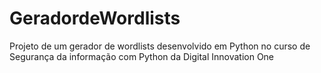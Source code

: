 # GeradordeWordlists
Projeto de um gerador de wordlists desenvolvido em Python no curso de Segurança da informação com Python da Digital Innovation One
